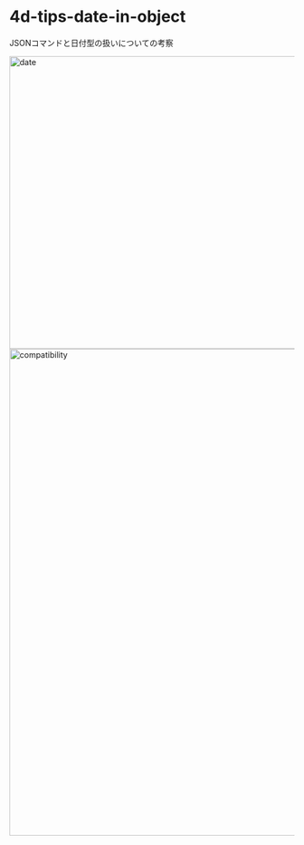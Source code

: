 # 4d-tips-date-in-object
JSONコマンドと日付型の扱いについての考察

<img width="517" alt="date" src="https://user-images.githubusercontent.com/10509075/153347364-8aad9ae0-7706-48a2-8485-667ed1455d8b.png">
<img width="860" alt="compatibility" src="https://user-images.githubusercontent.com/10509075/153347421-b3113b00-2b37-45e9-acd7-985b573c2863.png">

